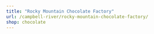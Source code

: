 ```yaml
---
title: "Rocky Mountain Chocolate Factory"
url: /campbell-river/rocky-mountain-chocolate-factory/
shop: chocolate
---
```

